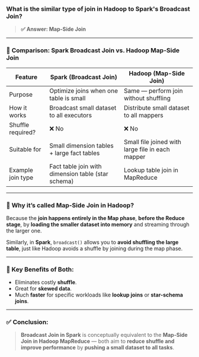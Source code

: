 ### **What is the similar type of join in Hadoop to Spark's Broadcast Join?**

> **✅ Answer: Map-Side Join**

---

### 🔁 **Comparison: Spark Broadcast Join vs. Hadoop Map-Side Join**

| Feature           | **Spark (Broadcast Join)**                         | **Hadoop (Map-Side Join)**                       |
| ----------------- | -------------------------------------------------- | ------------------------------------------------ |
| Purpose           | Optimize joins when one table is small             | Same — perform join without shuffling            |
| How it works      | Broadcast small dataset to all executors           | Distribute small dataset to all mappers          |
| Shuffle required? | ❌ No                                               | ❌ No                                             |
| Suitable for      | Small dimension tables + large fact tables         | Small file joined with large file in each mapper |
| Example join type | Fact table join with dimension table (star schema) | Lookup table join in MapReduce                   |

---

### 📌 **Why it’s called Map-Side Join in Hadoop?**

Because the **join happens entirely in the Map phase**, **before the Reduce stage**, by **loading the smaller dataset into memory** and streaming through the larger one.

Similarly, in **Spark**, `broadcast()` allows you to **avoid shuffling the large table**, just like Hadoop avoids a shuffle by joining during the map phase.

---

### 🧠 Key Benefits of Both:

* Eliminates costly **shuffle**.
* Great for **skewed data**.
* Much **faster** for specific workloads like **lookup joins** or **star-schema joins**.

---

### ✅ Conclusion:

> **Broadcast Join in Spark** is conceptually equivalent to the **Map-Side Join in Hadoop MapReduce** — both aim to **reduce shuffle and improve performance** by **pushing a small dataset to all tasks**.

